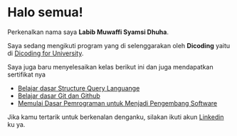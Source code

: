 # Halo semua! 

Perkenalkan nama saya **Labib Muwaffi Syamsi Dhuha**.

Saya sedang mengikuti program yang di selenggarakan oleh **Dicoding** yaitu di [Dicoding for University](https://www.dicoding.com/bangun-negeri/university).

Saya juga baru menyelesaikan kelas berikut ini dan juga mendapatkan sertifikat nya
- [Belajar dasar Structure Query Languange](https://www.dicoding.com/certificates/JMZV9K7KJPN9)
- [Belajar dasar Git dan Github](https://www.dicoding.com/certificates/2VX3JQ853PYQ)
- [Memulai Dasar Pemrograman untuk Menjadi Pengembang Software](https://www.dicoding.com/certificates/JLX1DMV16Z72)

Jika kamu tertarik untuk berkenalan denganku, silakan ikuti akun [Linkedin](https://www.linkedin.com/in/labib-msd-46b458288) ku ya.

